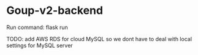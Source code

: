 # Goup-v2-backend

Run command: flask run

TODO: add AWS RDS for cloud MySQL so we dont have to deal with local settings for MySQL server
